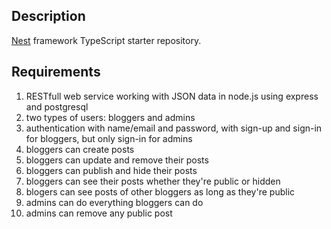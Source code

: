 <p align="center">

## Description

[Nest](https://github.com/nestjs/nest) framework TypeScript starter repository.
  
## Requirements
1. RESTfull web service working with JSON data in node.js using express and postgresql
2. two types of users: bloggers and admins
3. authentication with name/email and password, with sign-up and sign-in for bloggers, but only sign-in for admins
4. bloggers can create posts
5. bloggers can update and remove their posts
6. bloggers can publish and hide their posts
7. bloggers can see their posts whether they're public or hidden
8. blogers can see posts of other bloggers as long as they're public
9. admins can do everything bloggers can do
10. admins can remove any public post

